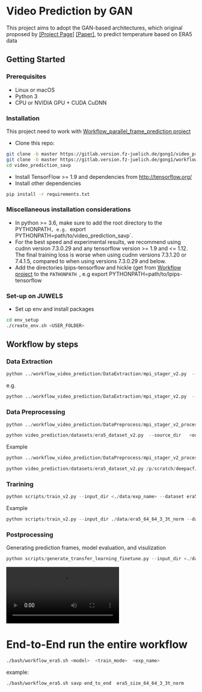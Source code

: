# Video Prediction by GAN

This project aims to adopt the GAN-based architectures,  which original proposed by [[Project Page]](https://alexlee-gk.github.io/video_prediction/) [[Paper]](https://arxiv.org/abs/1804.01523), to predict temperature based on ERA5 data
 
## Getting Started ###
### Prerequisites
- Linux or macOS
- Python 3
- CPU or NVIDIA GPU + CUDA CuDNN

### Installation 
This project need to work with [Workflow_parallel_frame_prediction project](https://gitlab.version.fz-juelich.de/gong1/workflow_parallel_frame_prediction)
- Clone this repo:
```bash
git clone -b master https://gitlab.version.fz-juelich.de/gong1/video_prediction_savp.git
git clone -b master https://gitlab.version.fz-juelich.de/gong1/workflow_parallel_frame_prediction.git
cd video_prediction_savp
```
- Install TensorFlow >= 1.9 and dependencies from http://tensorflow.org/
- Install other dependencies

```bash
pip install -r requirements.txt
```

### Miscellaneous installation considerations
- In python >= 3.6, make sure to add the root directory to the PYTHONPATH`, e.g. `export PYTHONPATH=path/to/video_prediction_savp`.
- For the best speed and experimental results, we recommend using cudnn version 7.3.0.29 and any tensorflow version >= 1.9 and <= 1.12. The final training loss is worse when using cudnn versions 7.3.1.20 or 7.4.1.5, compared to when using versions 7.3.0.29 and below.
- Add the directories lpips-tensorflow and hickle (get from [Workflow project](https://gitlab.version.fz-juelich.de/gong1/workflow_parallel_frame_prediction) to the  `PATHONPATH `, e.g export PYTHONPATH=path/to/lpips-tensorflow


### Set-up on JUWELS

- Set up env and install packages

```bash
cd env_setup
./create_env.sh <USER_FOLDER>
```

## Workflow by steps

### Data Extraction

```python
python ../workflow_video_prediction/DataExtraction/mpi_stager_v2.py  --source_dir <input_dir1> --destination_dir <output_dir1>
```

e.g. 
```python
python ../workflow_video_prediction/DataExtraction/mpi_stager_v2.py  --source_dir /p/fastdata/slmet/slmet111/met_data/ecmwf/era5/nc/2017/ --destination_dir /p/scratch/deepacf/bing/extractedData
```

### Data Preprocessing
```python
python ../workflow_video_prediction/DataPreprocess/mpi_stager_v2_process_netCDF.py --source_dir <output_dir1> --destination_dir <output_dir2> 

python video_prediction/datasets/era5_dataset_v2.py  --source_dir   <output_dir2> --destination_dir <.data/exp_name>
```

Example
```python
python ../workflow_video_prediction/DataPreprocess/mpi_stager_v2_process_netCDF.py --source_dir /p/scratch/deepacf/bing/extractedData --destination_dir /p/scratch/deepacf/bing/preprocessedData

python video_prediction/datasets/era5_dataset_v2.py /p/scratch/deepacf/bing/preprocessedData  ./data/era5_64_64_3_3t_norm
 ```
 
### Trarining

```python
python scripts/train_v2.py --input_dir <./data/exp_name> --dataset era5  --model <savp> --model_hparams_dict hparams/kth/ours_savp/model_hparams.json --output_dir <./logs/{exp_name}/{mode}/>
```

Example
```python
python scripts/train_v2.py --input_dir ./data/era5_64_64_3_3t_norm --dataset era5  --model savp --model_hparams_dict hparams/kth/ours_savp/model_hparams.json --output_dir logs/era5_64_64_3_3t_norm/end_to_end
```
### Postprocessing

Generating prediction frames, model evaluation, and visulization

```python
python scripts/generate_transfer_learning_finetune.py --input_dir <./data/exp_name>  --dataset_hparams sequence_length=20 --checkpoint <./logs/{exp_name}/{mode}/{model}> --mode test --results_dir <./results/{exp_name}/{mode}>  --batch_size <batch_size> --dataset era5
```



![Groud Truth](/results_test_samples/era5_size_64_64_3_norm_dup/ours_savp/Sample_Batch_id_0_Sample_1.mp4)
# End-to-End run the entire workflow

```bash
./bash/workflow_era5.sh <model>  <train_mode>  <exp_name>
```

example:
```bash
./bash/workflow_era5.sh savp end_to_end  era5_size_64_64_3_3t_norm
```